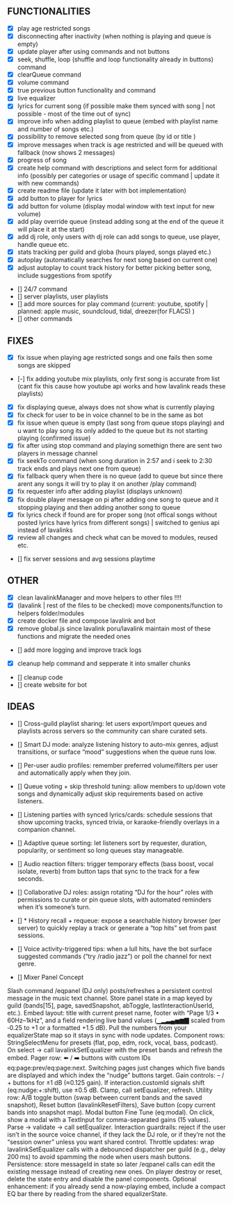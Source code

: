 ## FUNCTIONALITIES

- [x] play age restricted songs
- [x] disconnecting after inactivity (when nothing is playing and queue is empty)
- [x] update player after using commands and not buttons
- [x] seek, shuffle, loop (shuffle and loop functionality already in buttons) command
- [x] clearQueue command
- [x] volume command
- [x] true previous button functionality and command
- [x] live equalizer
- [x] lyrics for current song (if possible make them synced with song | not possible - most of the time out of sync)
- [x] improve info when adding playlist to queue (embed with playlist name and number of songs etc.)
- [x] possibility to remove selected song from queue (by id or title )
- [x] improve messages when track is age restricted and will be queued with fallback (now shows 2 messages)
- [x] progress of song
- [x] create help command with descriptions and select form for additional info (possibly per categories or usage of specific command | update it with new commands)
- [x] create readme file (update it later with bot implementation)
- [x] add button to player for lyrics
- [x] add button for volume (display modal window with text input for new volume)
- [x] add play override queue (instead adding song at the end of the queue it will place it at the start)
- [x] add dj role, only users with dj role can add songs to queue, use player, handle queue etc.
- [x] stats tracking per guild and globa (hours played, songs played etc.)
- [x] autoplay (automatically searches for next song based on current one)
- [x] adjust autoplay to count track history for better picking better song, include suggestions from spotify
- [] 24/7 command
- [] server playlists, user playlists
- [] add more sources for play command (current: youtube, spotify | planned: apple music, soundcloud, tidal, dreezer(for FLACS) )
- [] other commands

## FIXES

- [x] fix issue when playing age restricted songs and one fails then some songs are skipped
- [-] fix adding youtube mix playlists, only first song is accurate from list (cant fix this cause how youtube api works and how lavalink reads these playlists)
- [x] fix displaying queue, always does not show what is currently playing
- [x] fix check for user to be in voice channel to be in the same as bot
- [x] fix issue when queue is empty (last song from queue stops playing) and u want to play song its only added to the queue but its not starting playing (confirmed issue)
- [x] fix after using stop command and playing somethign there are sent two players in message channel
- [x] fix seekTo command (when song duration in 2:57 and i seek to 2:30 track ends and plays next one from queue)
- [x] fix fallback query when there is no queue (add to queue but since there arent any songs it will try to play it on another /play command)
- [x] fix requester info after adding playlist (displays unknown)
- [x] fix double player message on pi after adding one song to queue and it stopping playing and then adding another song to queue
- [x] fix lyrics check if found are for proper song (not offical songs without posted lyrics have lyrics from different songs) | switched to genius api instead of lavalinks
- [x] review all changes and check what can be moved to modules, reused etc.
- [] fix server sessions and avg sessions playtime

## OTHER

- [x] clean lavalinkManager and move helpers to other files !!!!
- [x] (lavalink | rest of the files to be checked) move components/function to helpers folder/modules
- [x] create docker file and compose lavalink and bot
- [x] remove global.js since lavalink poru/lavalink maintain most of these functions and migrate the needed ones
- [] add more logging and improve track logs
- [x] cleanup help command and sepperate it into smaller chunks
- [] cleanup code
- [] create website for bot

## IDEAS

- [] Cross-guild playlist sharing: let users export/import queues and playlists across servers so the community can share curated sets.
- [] Smart DJ mode: analyze listening history to auto-mix genres, adjust transitions, or surface “mood” suggestions when the queue runs low.
- [] Per-user audio profiles: remember preferred volume/filters per user and automatically apply when they join.
- [] Queue voting + skip threshold tuning: allow members to up/down vote songs and dynamically adjust skip requirements based on active listeners.
- [] Listening parties with synced lyrics/cards: schedule sessions that show upcoming tracks, synced trivia, or karaoke-friendly overlays in a companion channel.
- [] Adaptive queue sorting: let listeners sort by requester, duration, popularity, or sentiment so long queues stay manageable.
- [] Audio reaction filters: trigger temporary effects (bass boost, vocal isolate, reverb) from button taps that sync to the track for a few seconds.
- [] Collaborative DJ roles: assign rotating “DJ for the hour” roles with permissions to curate or pin queue slots, with automated reminders when it’s someone’s turn.
- [] \* History recall + requeue: expose a searchable history browser (per server) to quickly replay a track or generate a “top hits” set from past sessions.
- [] Voice activity-triggered tips: when a lull hits, have the bot surface suggested commands (“try /radio jazz”) or poll the channel for next genre.

- [] Mixer Panel Concept

Slash command /eqpanel (DJ only) posts/refreshes a persistent control message in the music text channel. Store panel state in a map keyed by guild (bands[15], page, savedSnapshot, abToggle, lastInteractionUserId, etc.).
Embed layout: title with current preset name, footer with “Page 1/3 • 60Hz–1kHz”, and a field rendering live band values (▁▂▃▄▅▆▇ scaled from ‑0.25 to +1 or a formatted +1.5 dB). Pull the numbers from your equalizerState map so it stays in sync with node updates.
Component rows:
StringSelectMenu for presets (flat, pop, edm, rock, vocal, bass, podcast). On select → call lavalinkSetEqualizer with the preset bands and refresh the embed.
Pager row: ⬅️ / ➡️ buttons with custom IDs eq:page:prev/eq:page:next. Switching pages just changes which five bands are displayed and which index the “nudge” buttons target.
Gain controls: – / + buttons for ±1 dB (≈0.125 gain). If interaction.customId signals shift (eq:nudge:+:shift), use ±0.5 dB. Clamp, call setEqualizer, refresh.
Utility row: A/B toggle button (swap between current bands and the saved snapshot), Reset button (lavalinkResetFilters), Save button (copy current bands into snapshot map).
Modal button Fine Tune (eq:modal). On click, show a modal with a TextInput for comma-separated gains (15 values). Parse → validate → call setEqualizer.
Interaction guardrails: reject if the user isn’t in the source voice channel, if they lack the DJ role, or if they’re not the “session owner” unless you want shared control.
Throttle updates: wrap lavalinkSetEqualizer calls with a debounced dispatcher per guild (e.g., delay 200 ms) to avoid spamming the node when users mash buttons.
Persistence: store messageId in state so later /eqpanel calls can edit the existing message instead of creating new ones. On player destroy or reset, delete the state entry and disable the panel components.
Optional enhancement: if you already send a now-playing embed, include a compact EQ bar there by reading from the shared equalizerState.
